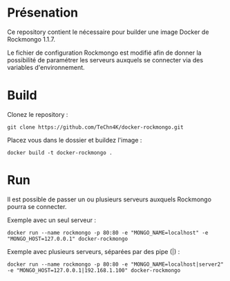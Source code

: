 # Présenation

Ce repository contient le nécessaire pour builder une image Docker de Rockmongo 1.1.7.

Le fichier de configuration Rockmongo est modifié afin de donner la possibilité de paramétrer les serveurs auxquels se connecter via des variables d'environnement.


# Build

Clonez le repository :

```
git clone https://github.com/TeChn4K/docker-rockmongo.git
```

Placez vous dans le dossier et buildez l'image :

```
docker build -t docker-rockmongo .
```

# Run

Il est possible de passer un ou plusieurs serveurs auxquels Rockmongo pourra se connecter.

Exemple avec un seul serveur : 

`docker run --name rockmongo -p 80:80 -e "MONGO_NAME=localhost" -e "MONGO_HOST=127.0.0.1" docker-rockmongo`

Exemple avec plusieurs serveurs, séparées par des pipe (|) :

`docker run --name rockmongo -p 80:80 -e "MONGO_NAME=localhost|server2" -e "MONGO_HOST=127.0.0.1|192.168.1.100" docker-rockmongo`
